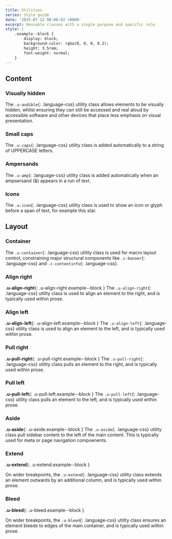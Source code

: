 ```yaml
---
title: Utilities
series: Style guide
date: '2015-07-12 00:00:02 +0000'
excerpt: Reusable classes with a single purpose and specific role.
style: |
    .example--block {
        display: block;
        background-color: rgba(0, 0, 0, 0.2);
        height: 3.5rem;
        font-weight: normal;
    }
---
```

## Content

### Visually hidden
The `.u-audible`{: .language-css} utility class allows elements to be visually hidden, whilst ensuring they can still be accessed and real aloud by accessible software and other devices that place less emphasis on visual presentation.

### Small caps
The `.u-caps`{: .language-css} utility class is added automatically to a string of UPPERCASE letters.

### Ampersands
The `.u-amp`{: .language-css} utility class is added automatically when an ampsersand (&) appears in a run of text.

### Icons
The `.u-icon`{: .language-css} utility class is used to show an icon or glyph before a span of text, for example this <span class="u-icon" data-icon="&#9733;" aria-hidden="true">star</span>.

## Layout

### Container
The `.u-container`{: .language-css} utility class is used for macro layout control, constraining major structural components like `.c-banner`{: .language-css} and `.c-contentinfo`{: .language-css}.

### Align right
**.u-align-right**{: .u-align-right.example--block } The `.u-align-right`{: .language-css} utility class is used to align an element to the right, and is typically used within prose.

### Align left
**.u-align-left**{: .u-align-left.example--block } The `.u-align-left`{: .language-css} utility class is used to align an element to the left, and is typically used within prose.

### Pull right
**.u-pull-right**{: .u-pull-right.example--block } The `.u-pull-right`{: .language-css} utility class pulls an element to the right, and is typically used within prose.

### Pull left
**.u-pull-left**{: .u-pull-left.example--block } The `.u-pull-left`{: .language-css} utility class pulls an element to the left, and is typically used within prose.

### Aside
**.u-aside**{: .u-aside.example--block } The `.u-aside`{: .language-css} utility class pull sidebar content to the left of the main content. This is typically used for meta or page navigation compoenents.

### Extend
**.u-extend**{: .u-extend.example--block }

On wider breakpoints, the `.u-extend`{: .language-css} utility class extends an element outwards by an additional column, and is typically used within prose.

### Bleed
**.u-bleed**{: .u-bleed.example--block }

On wider breakpoints, the `.u-bleed`{: .language-css} utility class ensures an element bleeds to edges of the main container, and is typically used within prose.

